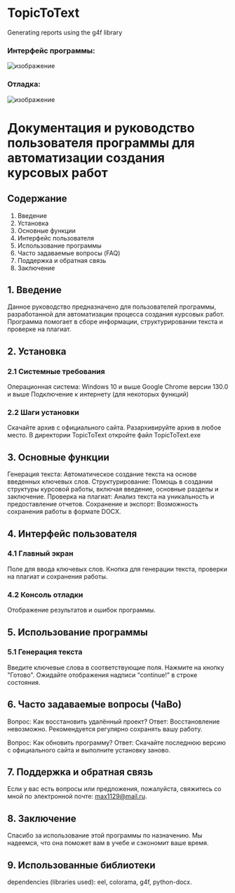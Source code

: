 # TopicToText

Generating reports using the g4f library

### Интерфейс программы:

![изображение](https://github.com/user-attachments/assets/08eaf2ae-720d-4d76-9241-529efd98b826)

### Отладка:

![изображение](https://github.com/user-attachments/assets/db027b87-174f-4465-a93c-141efde76cbb)

# Документация и руководство пользователя программы для автоматизации создания курсовых работ

## Содержание

1. Введение
2. Установка
3. Основные функции
4. Интерфейс пользователя
5. Использование программы
6. Часто задаваемые вопросы (FAQ)
7. Поддержка и обратная связь
8. Заключение

## 1. Введение

Данное руководство предназначено для пользователей программы, разработанной для автоматизации процесса создания курсовых работ. Программа помогает в сборе информации, структурировании текста и проверке на плагиат.

## 2. Установка

### 2.1 Системные требования

Операционная система: Windows 10 и выше
Google Chrome версии 130.0 и выше
Подключение к интернету (для некоторых функций)

### 2.2 Шаги установки

Скачайте архив с официального сайта.
Разархивируйте архив в любое место.
В директории TopicToText откройте файл TopicToText.exe

## 3. Основные функции

Генерация текста: Автоматическое создание текста на основе введенных ключевых слов.
Структурирование: Помощь в создании структуры курсовой работы, включая введение, основные разделы и заключение.
Проверка на плагиат: Анализ текста на уникальность и предоставление отчетов.
Сохранение и экспорт: Возможность сохранения работы в формате DOCX.

## 4. Интерфейс пользователя

### 4.1 Главный экран

Поле для ввода ключевых слов.
Кнопка для генерации текста, проверки на плагиат и сохранения работы.

### 4.2 Консоль отладки

Отображение результатов и ошибок программы.

## 5. Использование программы

### 5.1 Генерация текста

Введите ключевые слова в соответствующие поля.
Нажмите на кнопку "Готово".
Ожидайте отображения надписи “continue!” в строке состояния.

## 6. Часто задаваемые вопросы (ЧаВо)

Вопрос: Как восстановить удалённый проект?
Ответ: Восстановление невозможно. Рекомендуется регулярно сохранять вашу работу.

Вопрос: Как обновить программу?
Ответ: Скачайте последнюю версию с официального сайта и выполните установку заново.

## 7. Поддержка и обратная связь

Если у вас есть вопросы или предложения, пожалуйста, свяжитесь со мной по электронной почте: max1129@mail.ru.

## 8. Заключение

Спасибо за использование этой программы по назначению. Мы надеемся, что она поможет вам в учебе и сэкономит ваше время.

## 9. Использованные библиотеки

dependencies (libraries used):
eel,
colorama,
g4f,
python-docx.
